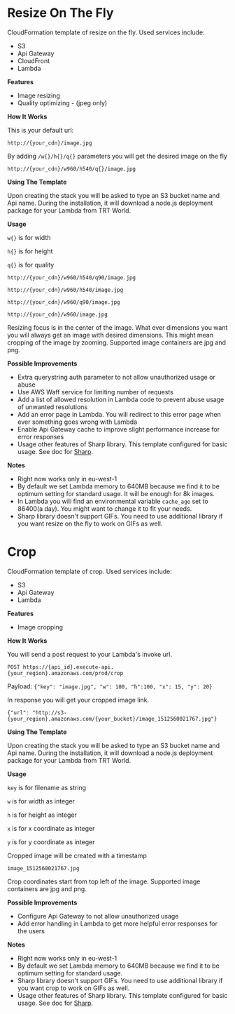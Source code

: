# Resize On The Fly


CloudFormation template of resize on the fly. Used services include:
- S3
- Api Gateway
- CloudFront
- Lambda


**Features**

- Image resizing
- Quality optimizing - (jpeg only)

**How It Works**


This is your default url:

`http://{your_cdn}/image.jpg`

By adding `/w{}/h{}/q{}` parameters you will get the desired image on the fly

`http://{your_cdn}/w960/h540/q{}/image.jpg`

**Using The Template**

Upon creating the stack you will be asked to type an S3 bucket name and Api name. During the installation, it will download a node.js deployment package for your Lambda from TRT World.

**Usage**

`w{}` is for width

`h{}` is for height

`q{}` is for quality

`http://{your_cdn}/w960/h540/q90/image.jpg`

`http://{your_cdn}/w960/h540/image.jpg`

`http://{your_cdn}/w960/q90/image.jpg`

`http://{your_cdn}/w960/image.jpg`

Resizing focus is in the center of the image. What ever dimensions you want you will always get an image with desired dimensions. This might mean cropping of the image by zooming. Supported image containers are jpg and png.

**Possible Improvements**

- Extra querystring auth parameter to not allow unauthorized usage or abuse
- Use AWS Waff service for limiting number of requests
- Add a list of allowed resolution in Lambda code to prevent abuse usage of unwanted resolutions
- Add an error page in Lambda. You will redirect to this error page when ever something goes wrong with Lambda
- Enable Api Gateway cache to improve slight performance increase for error responses
- Usage other features of Sharp library. This template configured for basic usage. See doc for [Sharp](http://sharp.dimens.io/en/stable).

**Notes**

- Right now works only in eu-west-1
- By default we set Lambda memory to 640MB because we find it to be optimum setting for standard usage. It will be enough for 8k images.
- In Lambda you will find an environmental variable `cache_age` set to 86400(a day). You might want to change it to fit your needs.
- Sharp library doesn't support GIFs. You need to use additional library if you want resize on the fly to work on GIFs as well.



# Crop

CloudFormation template of crop. Used services include:
- S3
- Api Gateway
- Lambda

**Features**

- Image cropping

**How It Works**


You will send a post request to your Lambda's invoke url.

`POST https://{api_id}.execute-api.{your_region}.amazonaws.com/prod/crop`

Payload: `{"key": "image.jpg", "w": 100, "h":100, "x": 15, "y": 20}`

In response you will get your cropped image link.

`{"url": "http://s3-{your_region}.amazonaws.com/{your_bucket}/image_1512560021767.jpg"}`

**Using The Template**

Upon creating the stack you will be asked to type an S3 bucket name and Api name. During the installation, it will download a node.js deployment package for your Lambda from TRT World.

**Usage**

`key` is for filename as string

`w` is for width as integer

`h` is for height as integer

`x` is for x coordinate as integer

`y` is for y coordinate as integer


Cropped image will be created with a timestamp

`image_1512560021767.jpg`


Crop coordinates start from top left of the image. Supported image containers are jpg and png.

**Possible Improvements**

- Configure Api Gateway to not allow unauthorized usage
- Add error handling in Lambda to get more helpful error responses for the users 


**Notes**

- Right now works only in eu-west-1
- By default we set Lambda memory to 640MB because we find it to be optimum setting for standard usage.
- Sharp library doesn't support GIFs. You need to use additional library if you want crop to work on GIFs as well.
- Usage other features of Sharp library. This template configured for basic usage. See doc for [Sharp](http://sharp.dimens.io/en/stable).

